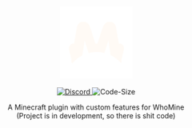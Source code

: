 <p align="center">
  <img src="https://raw.githubusercontent.com/MinersStudios/.github/main/assets/logos/logo_white.png" alt="MinersStudios">
</p>

<p align="center">
  <a href="https://whomine.ga/discord">
    <img src="https://discordapp.com/api/guilds/928575868643733535/widget.png?style=shield" alt="Discord">
  </a>
  <img src="https://img.shields.io/github/languages/code-size/minersstudios/msUtils.svg" alt="Code-Size">
</p>

<p align="center">
A Minecraft plugin with custom features for WhoMine <br>
  (Project is in development, so there is shit code)
</p>
